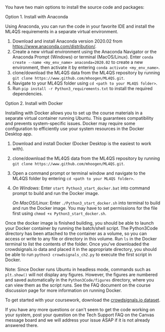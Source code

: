 You have two main options to install the source code and packages:

Option 1. Install with Anaconda 

Using Anaconda, you can run the code in your favorite IDE and install the ML4QS requirements in a separate virtual environment. 

1. Download and install Anaconda version 2020.02 from https://www.anaconda.com/distribution/.
2. Create a new virtual environment using the Anaconda Navigator or the Anaconda Prompt (Windows) or terminal (MacOS/Linux). Enter `conda create --name <my_env_name> anaconda=2020.02` to create a new environment, then activate it by entering `conda activate <my_env_name>`. 
3. clone/download the ML4QS data from the ML4QS repository by running `git clone https://www.github.com/mhoogen/ML4QS.git`.
4. Navigate to your ML4QS folder using `cd <path to your ML4QS folder>`.
5. Run `pip install -r Python3_requirements.txt` to install the required dependencies. 

Option 2. Install with Docker

Installing with Docker allows you to set up the course materials in a separate virtual container running Ubuntu. This guarantees compatibility and prevents system-specific issues. Docker may require some configuration to efficiently use your system resources in the Docker Desktop app.

1. Download and install Docker (Docker Desktop is the easiest to work with).
2. clone/download the ML4QS data from the ML4QS repository by running `git clone https://www.github.com/mhoogen/ML4QS.git`.
3. Open a command prompt or terminal window and navigate to the ML4QS folder by entering `cd <path to your ML4QS folder>`.
3. <i>On Windows</i>: Enter `start Python3_start_docker.bat` into command prompt to build and run the Docker image.
   
   <i>On MacOS/Linux</i>: Enter `./Python3_start_docker.sh` into terminal to build and run the Docker image. You may have to set permissions for the file first using `chmod +x Python3_start_docker.sh`.
   
Once the docker image is finished building, you should be able to launch your Docker container by running the batch/shell script. The Python3Code directory has been attached to the container as a volume, so you can access or write to any file or directory in this volume. Run `ls` in the Docker terminal to list the contents of the folder. Once you've downloaded the crowdsignals.io data and placed it in the appropriate directory, you should be able to run `python3 crowdsignals_ch2.py` to execute the first script in Docker.

Note: Since Docker runs Ubuntu in headless mode, commands such as `plt.show()` will not display any figures. However, the figures are numbered and saved automatically in the `Python3Code/figures` directory, where you can view them as the script runs. See the FAQ document on the course discussion page for more information on running Docker.

To get started with your coursework, download the [crowdsignals.io dataset](http://www.cs.vu.nl/~mhoogen/ml4qs/crowdsignals.zip).

If you have any more questions or can't seem to get the code working on your system, post your question on the Tech Support FAQ on the Canvas message board and we will address your issue ASAP if it is not already answered there.
